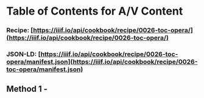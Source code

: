 # Table of Contents for A/V Content
### Recipe: [https://iiif.io/api/cookbook/recipe/0026-toc-opera/](https://iiif.io/api/cookbook/recipe/0026-toc-opera/)
### JSON-LD: [https://iiif.io/api/cookbook/recipe/0026-toc-opera/manifest.json](https://iiif.io/api/cookbook/recipe/0026-toc-opera/manifest.json)

## Method 1 - 
